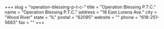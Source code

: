 +++
slug = "operation-blessing-p-t-c-"
title = "Operation Blessing P.T.C."
name = "Operation Blessing P.T.C."
address = "18 East Lorena Ave."
city = "Wood River"
state = "IL"
postal = "62095"
website = ""
phone = "618-251-5683"
fax = ""
+++
